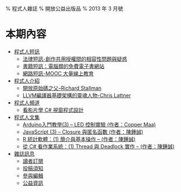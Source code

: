 % 程式人雜誌
% 開放公益出版品
% 2013 年 3 月號

# 本期內容

* [程式人短訊](ch2.xhtml)
	* [法律短訊-創作共用授權間的相容性問題與疑惑](ch2.xhtml#法律短訊-創作共用授權間的相容性問題與疑惑)
	* [書籍短訊：電腦類的免費電子書網站](ch2.xhtml#書籍短訊電腦類的免費電子書網站)
	* [網路短訊-MOOC 大量線上教育](ch2.xhtml#網路短訊-mooc-大量線上教育)
* [程式人介紹](ch3.xhtml)
	* [開放原始碼之父–Richard Stallman](ch3.xhtml#開放原始碼之父richard-stallman)
	* [LLVM編譯器基礎架構的靈魂人物-Chris Lattner](ch3.xhtml#llvm編譯器基礎架構的靈魂人物-chris-lattner)
* [程式人頻道](ch4.xhtml)
	* [看影片學 C# 視窗程式設計](ch4.xhtml#看影片學-c-視窗程式設計)
* [程式人文集](ch5.xhtml)
	* [Arduino入門教學(3) – LED 控制實驗 (作者：Copper Maa)](ch5.xhtml#arduino入門教學3-led-控制實驗-作者copper-maa)
	* [JavaScript (3) – Closure 與匿名函數 (作者：陳鍾誠)](ch5.xhtml#javascript-3-closure-與匿名函數-作者陳鍾誠)
	* [R 統計軟體：(1) 簡介與基本操作 – (作者：陳鍾誠)](ch5.xhtml#r-統計軟體1-簡介與基本操作-作者陳鍾誠)
	* [從 C# 看作業系統：(1) Thread 與 Deadlock 實作 – (作者：陳鍾誠)](ch5.xhtml#從-c-看作業系統1-thread-與-deadlock-實作-作者陳鍾誠)
* [雜誌訊息](ch6.xhtml)
	* [讀者訂閱](ch6.xhtml#讀者訂閱)
	* [投稿須知](ch6.xhtml#投稿須知)
	* [參與編輯](ch6.xhtml#參與編輯)
	* [公益資訊](ch6.xhtml#公益資訊)

